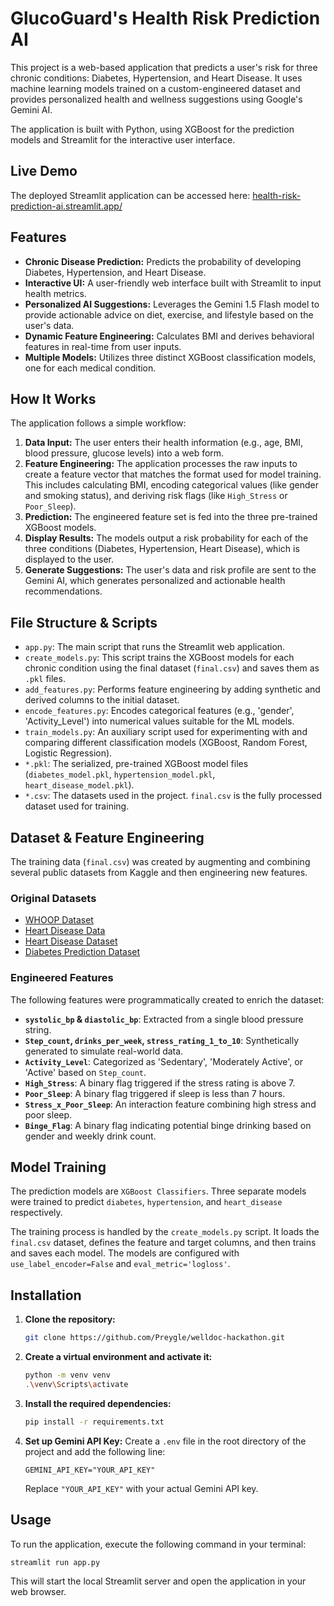 # GlucoGuard's Health Risk Prediction AI

This project is a web-based application that predicts a user's risk for three chronic conditions: Diabetes, Hypertension, and Heart Disease. It uses machine learning models trained on a custom-engineered dataset and provides personalized health and wellness suggestions using Google's Gemini AI.

The application is built with Python, using XGBoost for the prediction models and Streamlit for the interactive user interface.

## Live Demo

The deployed Streamlit application can be accessed here: [health-risk-prediction-ai.streamlit.app/](https://health-risk-prediction-ai.streamlit.app/)

## Features

- **Chronic Disease Prediction:** Predicts the probability of developing Diabetes, Hypertension, and Heart Disease.
- **Interactive UI:** A user-friendly web interface built with Streamlit to input health metrics.
- **Personalized AI Suggestions:** Leverages the Gemini 1.5 Flash model to provide actionable advice on diet, exercise, and lifestyle based on the user's data.
- **Dynamic Feature Engineering:** Calculates BMI and derives behavioral features in real-time from user inputs.
- **Multiple Models:** Utilizes three distinct XGBoost classification models, one for each medical condition.

## How It Works

The application follows a simple workflow:
1.  **Data Input:** The user enters their health information (e.g., age, BMI, blood pressure, glucose levels) into a web form.
2.  **Feature Engineering:** The application processes the raw inputs to create a feature vector that matches the format used for model training. This includes calculating BMI, encoding categorical values (like gender and smoking status), and deriving risk flags (like `High_Stress` or `Poor_Sleep`).
3.  **Prediction:** The engineered feature set is fed into the three pre-trained XGBoost models.
4.  **Display Results:** The models output a risk probability for each of the three conditions (Diabetes, Hypertension, Heart Disease), which is displayed to the user.
5.  **Generate Suggestions:** The user's data and risk profile are sent to the Gemini AI, which generates personalized and actionable health recommendations.

## File Structure & Scripts

-   `app.py`: The main script that runs the Streamlit web application.
-   `create_models.py`: This script trains the XGBoost models for each chronic condition using the final dataset (`final.csv`) and saves them as `.pkl` files.
-   `add_features.py`: Performs feature engineering by adding synthetic and derived columns to the initial dataset.
-   `encode_features.py`: Encodes categorical features (e.g., 'gender', 'Activity_Level') into numerical values suitable for the ML models.
-   `train_models.py`: An auxiliary script used for experimenting with and comparing different classification models (XGBoost, Random Forest, Logistic Regression).
-   `*.pkl`: The serialized, pre-trained XGBoost model files (`diabetes_model.pkl`, `hypertension_model.pkl`, `heart_disease_model.pkl`).
-   `*.csv`: The datasets used in the project. `final.csv` is the fully processed dataset used for training.

## Dataset & Feature Engineering

The training data (`final.csv`) was created by augmenting and combining several public datasets from Kaggle and then engineering new features.

### Original Datasets
- [WHOOP Dataset](https://www.kaggle.com/datasets/andrewcxjin/whoop-dataset)
- [Heart Disease Data](https://www.kaggle.com/datasets/redwankarimsony/heart-disease-data)
- [Heart Disease Dataset](https://www.kaggle.com/datasets/johnsmith88/heart-disease-dataset)
- [Diabetes Prediction Dataset](https://www.kaggle.com/datasets/iammustafatz/diabetes-prediction-dataset/data)

### Engineered Features
The following features were programmatically created to enrich the dataset:
- **`systolic_bp` & `diastolic_bp`**: Extracted from a single blood pressure string.
- **`Step_count`, `drinks_per_week`, `stress_rating_1_to_10`**: Synthetically generated to simulate real-world data.
- **`Activity_Level`**: Categorized as 'Sedentary', 'Moderately Active', or 'Active' based on `Step_count`.
- **`High_Stress`**: A binary flag triggered if the stress rating is above 7.
- **`Poor_Sleep`**: A binary flag triggered if sleep is less than 7 hours.
- **`Stress_x_Poor_Sleep`**: An interaction feature combining high stress and poor sleep.
- **`Binge_Flag`**: A binary flag indicating potential binge drinking based on gender and weekly drink count.

## Model Training

The prediction models are `XGBoost Classifiers`. Three separate models were trained to predict `diabetes`, `hypertension`, and `heart_disease` respectively.

The training process is handled by the `create_models.py` script. It loads the `final.csv` dataset, defines the feature and target columns, and then trains and saves each model. The models are configured with `use_label_encoder=False` and `eval_metric='logloss'`.

## Installation

1.  **Clone the repository:**
    ```bash
    git clone https://github.com/Preygle/welldoc-hackathon.git
    ```

2.  **Create a virtual environment and activate it:**
    ```bash
    python -m venv venv
    .\venv\Scripts\activate
    ```

3.  **Install the required dependencies:**
    ```bash
    pip install -r requirements.txt
    ```
4.  **Set up Gemini API Key:**
    Create a `.env` file in the root directory of the project and add the following line:
    ```
    GEMINI_API_KEY="YOUR_API_KEY"
    ```
    Replace `"YOUR_API_KEY"` with your actual Gemini API key.

## Usage

To run the application, execute the following command in your terminal:

```bash
streamlit run app.py
```

This will start the local Streamlit server and open the application in your web browser.
